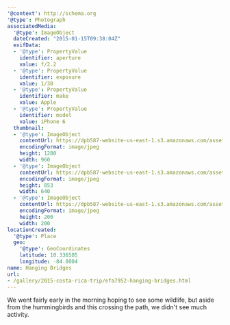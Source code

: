```yaml
---
'@context': http://schema.org
'@type': Photograph
associatedMedia:
  '@type': ImageObject
  dateCreated: "2015-01-15T09:38:04Z"
  exifData:
  - '@type': PropertyValue
    identifier: aperture
    value: f/2.2
  - '@type': PropertyValue
    identifier: exposure
    value: 1/30
  - '@type': PropertyValue
    identifier: make
    value: Apple
  - '@type': PropertyValue
    identifier: model
    value: iPhone 6
  thumbnail:
  - '@type': ImageObject
    contentUrl: https://dpb587-website-us-east-1.s3.amazonaws.com/asset/gallery/2015-costa-rica-trip/efa7952-hanging-bridges~1280.jpg
    encodingFormat: image/jpeg
    height: 1280
    width: 960
  - '@type': ImageObject
    contentUrl: https://dpb587-website-us-east-1.s3.amazonaws.com/asset/gallery/2015-costa-rica-trip/efa7952-hanging-bridges~640w.jpg
    encodingFormat: image/jpeg
    height: 853
    width: 640
  - '@type': ImageObject
    contentUrl: https://dpb587-website-us-east-1.s3.amazonaws.com/asset/gallery/2015-costa-rica-trip/efa7952-hanging-bridges~200x200.jpg
    encodingFormat: image/jpeg
    height: 200
    width: 200
locationCreated:
  '@type': Place
  geo:
    '@type': GeoCoordinates
    latitude: 10.336505
    longitude: -84.8004
name: Hanging Bridges
url:
- /gallery/2015-costa-rica-trip/efa7952-hanging-bridges.html
---
```


We went fairly early in the morning hoping to see some wildlife, but aside from the hummingbirds and this crossing the path, we didn't see much activity.
